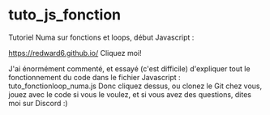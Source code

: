 # tuto_js_fonction
Tutoriel Numa sur fonctions et loops, début Javascript :

https://redward6.github.io/
Cliquez moi!

J'ai énormément commenté, et essayé (c'est difficile) d'expliquer tout le fonctionnement du code dans le fichier Javascript : tuto_fonctionloop_numa.js Donc cliquez dessus, ou clonez le Git chez vous, jouez avec le code si vous le voulez, et si vous avez des questions, dites moi sur Discord :)
